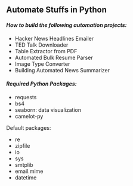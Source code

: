 ## Automate Stuffs in Python

#### _How to build the following automation projects:_
- Hacker News Headlines Emailer 
- TED Talk Downloader
- Table Extractor from PDF
- Automated Bulk Resume Parser
- Image Type Converter
- Building Automated News Summarizer 

#### _Required Python Packages:_
- requests 
- bs4 
- seaborn: data visualization
- camelot-py

Default packages:
- re 
- zipfile
- io 
- sys 
- smtplib 
- email.mime 
- datetime 
